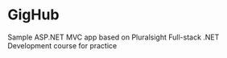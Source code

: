 # GigHub
Sample ASP.NET MVC app based on Pluralsight Full-stack .NET Development course for practice
